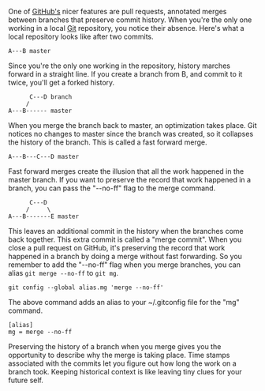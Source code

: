 <!--
title: Local pull requests in Git
created: 4 July 2013 - 8:01 am
updated: 10 July 2013 - 7:55 am
publish: 9 July 2013
slug: git-merge
tags: git, coding
-->

One of [GitHub's][] nicer features are pull requests, annotated merges between
branches that preserve commit history. When you're the only one working in a
local [Git][] repository, you notice their absence. Here's what a local
repository looks like after two commits.

    A---B master

Since you're the only one working in the repository, history marches forward in
a straight line. If you create a branch from B, and commit to it twice, you'll
get a forked history.

          C---D branch
         /
    A---B------ master

When you merge the branch back to master, an optimization takes place. Git
notices no changes to master since the branch was created, so it collapses the
history of the branch. This is called a fast forward merge.

    A---B---C---D master

Fast forward merges create the illusion that all the work happened in the master
branch. If you want to preserve the record that work happened in a branch, you
can pass the "--no-ff" flag to the merge command.

          C---D
         /     \
    A---B-------E master

This leaves an additional commit in the history when the branches come back
together. This extra commit is called a "merge commit". When you close a pull
request on GitHub, it's preserving the record that work happened in a branch by
doing a merge without fast forwarding. So you remember to add the "--no-ff" flag
when you merge branches, you can alias `git merge --no-ff` to `git mg`.

    git config --global alias.mg 'merge --no-ff'

The above command adds an alias to your ~/.gitconfig file for the "mg" command.

    [alias]
    mg = merge --no-ff

Preserving the history of a branch when you merge gives you the opportunity to
describe why the merge is taking place. Time stamps associated with the commits
let you figure out how long the work on a branch took. Keeping historical
context is like leaving tiny clues for your future self.


[Git]: http://git-scm.org/ "Git is a free and open source distributed version control system designed to handle everything from small to very large projects with speed and efficiency."
[GitHub's]: https://github.com/ "GitHub is a platform for social coding."
